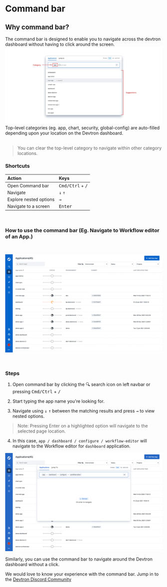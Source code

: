 # Command bar
## Why command bar?
The command bar is designed to enable you to navigate across the devtron dashboard without having to click around the screen.
![](../images/command-bar/command-bar-parts.jpg)
<br>
Top-level categories (eg. app, chart, security, global-config) are auto-filled depending upon your location on the Devtron dashboard.
<br><br>
> You can clear the top-level category to navigate within other category locations.

### Shortcuts
| Action | Keys |
| :--- | :--- |
| Open Command bar | <kbd>Cmd/Ctrl</kbd> + <kbd>/</kbd> |
| Navigate | <kbd>&#8595;</kbd> <kbd>&#8593;</kbd>|
| Explore nested options | <kbd>&#8594;</kbd> |
| Navigate to a screen | <kbd>Enter</kbd> |

<br>

### How to use the command bar (Eg. Navigate to Workflow editor of an App.)

<br>

![](../images/command-bar/cmd-bar-gif.gif)

<br>

### Steps

1. Open command bar by clicking the 🔍 search icon on left navbar or pressing <kbd>Cmd/Ctrl</kbd> + <kbd>/</kbd>

2. Start typing the app name you're looking for.

3. Navigate using <kbd>↓</kbd> <kbd>↑</kbd> between the matching results and press <kbd>→</kbd> to view nested options.
> Note: Pressing Enter on a highlighted option will navigate to the selected page location.

4. In this case, `app / dashboard / configure / workflow-editor` will navigate to the Workflow editor for `dashboard` application.

![](../images/command-bar/cmdbar-workflow-editor-path.png)

Similarly, you can use the command bar to navigate around the Devtron dashboard without a click.

We would love to know your experience with the command bar. Jump in to the [Devtron Discord Community](https://discord.gg/72JDKy4)